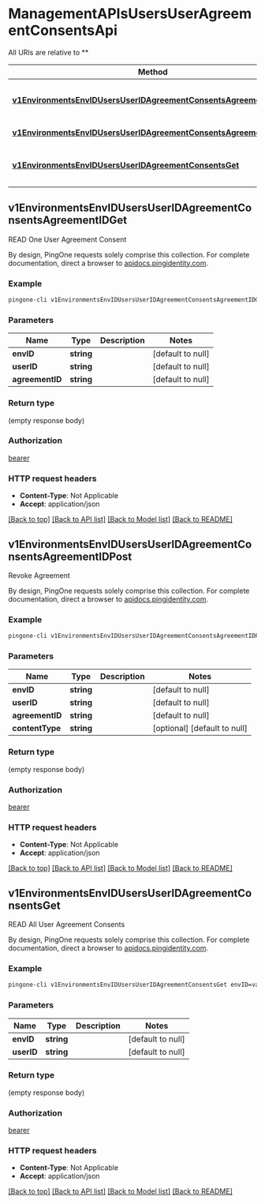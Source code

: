 # ManagementAPIsUsersUserAgreementConsentsApi

All URIs are relative to **

Method | HTTP request | Description
------------- | ------------- | -------------
[**v1EnvironmentsEnvIDUsersUserIDAgreementConsentsAgreementIDGet**](ManagementAPIsUsersUserAgreementConsentsApi.md#v1EnvironmentsEnvIDUsersUserIDAgreementConsentsAgreementIDGet) | **GET** /v1/environments/{envID}/users/{userID}/agreementConsents/{agreementID} | READ One User Agreement Consent
[**v1EnvironmentsEnvIDUsersUserIDAgreementConsentsAgreementIDPost**](ManagementAPIsUsersUserAgreementConsentsApi.md#v1EnvironmentsEnvIDUsersUserIDAgreementConsentsAgreementIDPost) | **POST** /v1/environments/{envID}/users/{userID}/agreementConsents/{agreementID} | Revoke Agreement
[**v1EnvironmentsEnvIDUsersUserIDAgreementConsentsGet**](ManagementAPIsUsersUserAgreementConsentsApi.md#v1EnvironmentsEnvIDUsersUserIDAgreementConsentsGet) | **GET** /v1/environments/{envID}/users/{userID}/agreementConsents | READ All User Agreement Consents



## v1EnvironmentsEnvIDUsersUserIDAgreementConsentsAgreementIDGet

READ One User Agreement Consent

By design, PingOne requests solely comprise this collection. For complete documentation, direct a browser to <a href='https://apidocs.pingidentity.com/pingone/platform/v1/api/'>apidocs.pingidentity.com</a>.

### Example

```bash
pingone-cli v1EnvironmentsEnvIDUsersUserIDAgreementConsentsAgreementIDGet envID=value userID=value agreementID=value
```

### Parameters


Name | Type | Description  | Notes
------------- | ------------- | ------------- | -------------
 **envID** | **string** |  | [default to null]
 **userID** | **string** |  | [default to null]
 **agreementID** | **string** |  | [default to null]

### Return type

(empty response body)

### Authorization

[bearer](../README.md#bearer)

### HTTP request headers

- **Content-Type**: Not Applicable
- **Accept**: application/json

[[Back to top]](#) [[Back to API list]](../README.md#documentation-for-api-endpoints) [[Back to Model list]](../README.md#documentation-for-models) [[Back to README]](../README.md)


## v1EnvironmentsEnvIDUsersUserIDAgreementConsentsAgreementIDPost

Revoke Agreement

By design, PingOne requests solely comprise this collection. For complete documentation, direct a browser to <a href='https://apidocs.pingidentity.com/pingone/platform/v1/api/'>apidocs.pingidentity.com</a>.

### Example

```bash
pingone-cli v1EnvironmentsEnvIDUsersUserIDAgreementConsentsAgreementIDPost envID=value userID=value agreementID=value Content-Type:value
```

### Parameters


Name | Type | Description  | Notes
------------- | ------------- | ------------- | -------------
 **envID** | **string** |  | [default to null]
 **userID** | **string** |  | [default to null]
 **agreementID** | **string** |  | [default to null]
 **contentType** | **string** |  | [optional] [default to null]

### Return type

(empty response body)

### Authorization

[bearer](../README.md#bearer)

### HTTP request headers

- **Content-Type**: Not Applicable
- **Accept**: application/json

[[Back to top]](#) [[Back to API list]](../README.md#documentation-for-api-endpoints) [[Back to Model list]](../README.md#documentation-for-models) [[Back to README]](../README.md)


## v1EnvironmentsEnvIDUsersUserIDAgreementConsentsGet

READ All User Agreement Consents

By design, PingOne requests solely comprise this collection. For complete documentation, direct a browser to <a href='https://apidocs.pingidentity.com/pingone/platform/v1/api/'>apidocs.pingidentity.com</a>.

### Example

```bash
pingone-cli v1EnvironmentsEnvIDUsersUserIDAgreementConsentsGet envID=value userID=value
```

### Parameters


Name | Type | Description  | Notes
------------- | ------------- | ------------- | -------------
 **envID** | **string** |  | [default to null]
 **userID** | **string** |  | [default to null]

### Return type

(empty response body)

### Authorization

[bearer](../README.md#bearer)

### HTTP request headers

- **Content-Type**: Not Applicable
- **Accept**: application/json

[[Back to top]](#) [[Back to API list]](../README.md#documentation-for-api-endpoints) [[Back to Model list]](../README.md#documentation-for-models) [[Back to README]](../README.md)


